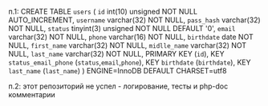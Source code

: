 п.1:
CREATE TABLE `users` (
  `id` int(10) unsigned NOT NULL AUTO_INCREMENT,
  `username` varchar(32) NOT NULL,
  `pass_hash` varchar(32) NOT NULL,
  `status` tinyint(3) unsigned NOT NULL DEFAULT '0',
  `email` varchar(32) NOT NULL,
  `phone` varchar(16) NOT NULL,
  `birthdate` date NOT NULL,
  `first_name` varchar(32) NOT NULL,
  `midlle_name` varchar(32) NOT NULL,
  `last_name` varchar(32) NOT NULL,
  PRIMARY KEY (`id`),
  KEY `status_email_phone` (`status`,`email`,`phone`),
  KEY `birthdate` (`birthdate`),
  KEY `last_name` (`last_name`)
) ENGINE=InnoDB DEFAULT CHARSET=utf8

п.2: 
этот репозиторий
не успел - логирование, тесты и php-doc комментарии